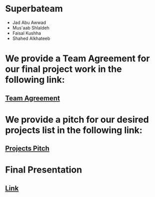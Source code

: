 # Superbateam

- Jad Abu Awwad
- Mus'aab Shlaldeh
- Faisal Kushha
- Shahed Alkhateeb

# We provide a Team Agreement for our final project work in the following link:

## **[Team Agreement](team_agreement.md)**

# We provide a pitch for our desired projects list in the following link:

## **[Projects Pitch](pitch.md)**

# Final Presentation 
## **[Link](https://prezi.com/view/fFo96L4AScxBRRvC29lQ/)**
